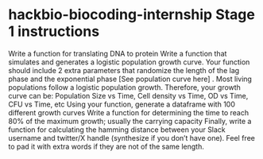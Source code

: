# hackbio-biocoding-internship Stage 1 instructions
Write a function for translating DNA to protein
Write a function that simulates and generates a logistic population growth curve. Your function should include 2 extra parameters that randomize the length of the lag phase and the exponential phase [See population curve here] . Most living populations follow a logistic population growth. Therefore, your growth curve can be: Population Size vs Time, Cell density vs Time, OD vs Time, CFU vs Time, etc
Using your function, generate a dataframe with 100 different growth curves
Write a function for determining the time to reach 80% of the maximum growth; usually the carrying capacity
Finally, write a function for calculating the hamming distance between your Slack username and twitter/X handle (synthesize if you don’t have one). Feel free to pad it with extra words if they are not of the same length.
